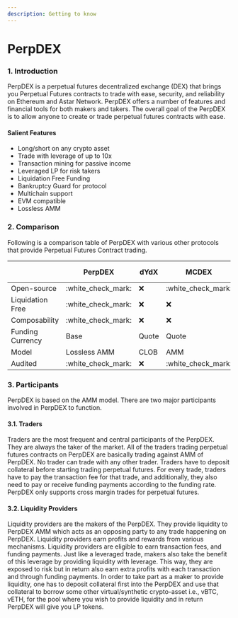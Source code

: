 ```yaml
---
description: Getting to know
---
```


# PerpDEX

### 1. Introduction

PerpDEX is a perpetual futures decentralized exchange (DEX) that brings you Perpetual Futures contracts to trade with ease, security, and reliability on Ethereum and Astar Network. PerpDEX offers a number of features and financial tools for both makers and takers. The overall goal of the PerpDEX is to allow anyone to create or trade perpetual futures contracts with ease.

#### Salient Features

* Long/short on any crypto asset
* Trade with leverage of up to 10x
* Transaction mining for passive income
* Leveraged LP for risk takers
* Liquidation Free Funding
* Bankruptcy Guard for protocol
* &#x20;Multichain support
* EVM compatible
* Lossless AMM



### 2. Comparison&#x20;

Following is a comparison table of PerpDEX with various other protocols that provide Perpetual Futures Contract trading.

|                  | PerpDEX              | dYdX  | MCDEX                | Mango Markets        | Perpetual Protocol V2 |
| ---------------- | -------------------- | ----- | -------------------- | -------------------- | --------------------- |
| Open-source      | :white\_check\_mark: | :x:   | :white\_check\_mark: | :white\_check\_mark: | :white\_check\_mark:  |
| Liquidation Free | :white\_check\_mark: | :x:   | :x:                  | :x:                  | :x:                   |
| Composability    | :white\_check\_mark: | :x:   | :x:                  | :white\_check\_mark: | :x:                   |
| Funding Currency | Base                 | Quote | Quote                | Quote                | Quote                 |
| Model            | Lossless AMM         | CLOB  | AMM                  | CLOB                 | AMM                   |
| Audited          | :white\_check\_mark: | :x:   | :white\_check\_mark: | :x:                  | :x:                   |

### 3. Participants

PerpDEX is based on the AMM model. There are two major participants involved in PerpDEX to function.

#### 3.1. Traders

Traders are the most frequent and central participants of the PerpDEX. They are always the taker of the market. All of the traders trading perpetual futures contracts on PerpDEX are basically trading against AMM of PerpDEX. No trader can trade with any other trader. Traders have to deposit collateral before starting trading perpetual futures. For every trade, traders have to pay the transaction fee for that trade, and additionally, they also need to pay or receive funding payments according to the funding rate. PerpDEX only supports cross margin trades for perpetual futures.

#### 3.2. Liquidity Providers

Liquidity providers are the makers of the PerpDEX. They provide liquidity to PerpDEX AMM which acts as an opposing party to any trade happening on PerpDEX. Liquidity providers earn profits and rewards from various mechanisms. Liquidity providers are eligible to earn transaction fees, and funding payments. Just like a leveraged trade, makers also take the benefit of this leverage by providing liquidity with leverage. This way, they are exposed to risk but in return also earn extra profits with each transaction and through funding payments. In order to take part as a maker to provide liquidity, one has to deposit collateral first into the PerpDEX and use that collateral to borrow some other virtual/synthetic crypto-asset i.e., vBTC, vETH, for the pool where you wish to provide liquidity and in return PerpDEX will give you LP tokens.&#x20;
